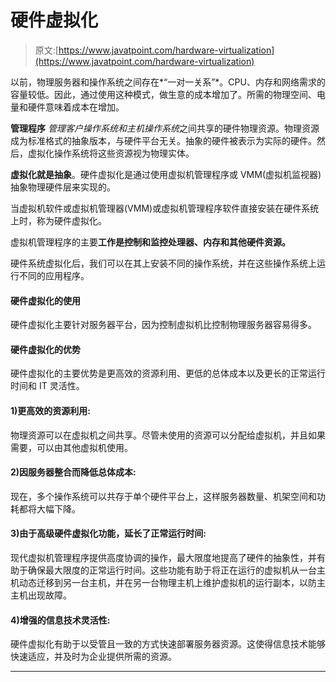 # 硬件虚拟化

> 原文:[https://www.javatpoint.com/hardware-virtualization](https://www.javatpoint.com/hardware-virtualization)

以前，物理服务器和操作系统之间存在*“一对一关系”*。CPU、内存和网络需求的容量较低。因此，通过使用这种模式，做生意的成本增加了。所需的物理空间、电量和硬件意味着成本在增加。

**管理程序** *管理客户操作系统和主机操作系统*之间共享的硬件物理资源。物理资源成为标准格式的抽象版本，与硬件平台无关。抽象的硬件被表示为实际的硬件。然后，虚拟化操作系统将这些资源视为物理实体。

**虚拟化就是抽象**。硬件虚拟化是通过使用虚拟机管理程序或 VMM(虚拟机监视器)抽象物理硬件层来实现的。

当虚拟机软件或虚拟机管理器(VMM)或虚拟机管理程序软件直接安装在硬件系统上时，称为硬件虚拟化。

虚拟机管理程序的主要**工作是控制和监控处理器、内存和其他硬件资源。**

硬件系统虚拟化后，我们可以在其上安装不同的操作系统，并在这些操作系统上运行不同的应用程序。

#### 硬件虚拟化的使用

硬件虚拟化主要针对服务器平台，因为控制虚拟机比控制物理服务器容易得多。

#### 硬件虚拟化的优势

硬件虚拟化的主要优势是更高效的资源利用、更低的总体成本以及更长的正常运行时间和 IT 灵活性。

#### 1)更高效的资源利用:

物理资源可以在虚拟机之间共享。尽管未使用的资源可以分配给虚拟机，并且如果需要，可以由其他虚拟机使用。

#### 2)因服务器整合而降低总体成本:

现在，多个操作系统可以共存于单个硬件平台上，这样服务器数量、机架空间和功耗都将大幅下降。

#### 3)由于高级硬件虚拟化功能，延长了正常运行时间:

现代虚拟机管理程序提供高度协调的操作，最大限度地提高了硬件的抽象性，并有助于确保最大限度的正常运行时间。这些功能有助于将正在运行的虚拟机从一台主机动态迁移到另一台主机，并在另一台物理主机上维护虚拟机的运行副本，以防主主机出现故障。

#### 4)增强的信息技术灵活性:

硬件虚拟化有助于以受管且一致的方式快速部署服务器资源。这使得信息技术能够快速适应，并及时为企业提供所需的资源。

* * *